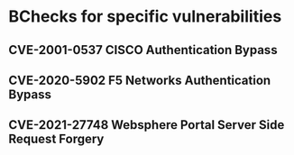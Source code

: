 # BChecks for specific vulnerabilities

## CVE-2001-0537 CISCO Authentication Bypass

## CVE-2020-5902 F5 Networks Authentication Bypass

## CVE-2021-27748 Websphere Portal Server Side Request Forgery 

